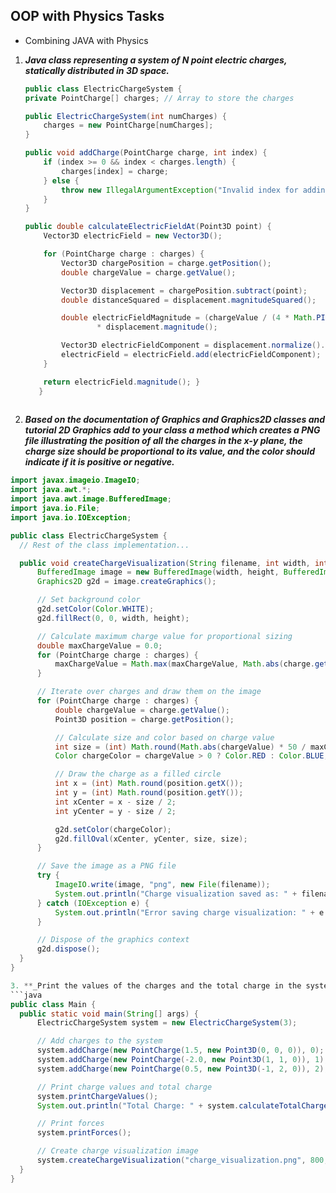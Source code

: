 ## OOP with Physics Tasks
- Combining JAVA with Physics

1. **_Java class representing a system of N point electric charges, statically distributed in 3D space._**

	```Java
	public class ElectricChargeSystem {
    private PointCharge[] charges; // Array to store the charges

    public ElectricChargeSystem(int numCharges) {
        charges = new PointCharge[numCharges];
    }

    public void addCharge(PointCharge charge, int index) {
        if (index >= 0 && index < charges.length) {
            charges[index] = charge;
        } else {
            throw new IllegalArgumentException("Invalid index for adding charge");
        }
    }

    public double calculateElectricFieldAt(Point3D point) {
        Vector3D electricField = new Vector3D();

        for (PointCharge charge : charges) {
            Vector3D chargePosition = charge.getPosition();
            double chargeValue = charge.getValue();

            Vector3D displacement = chargePosition.subtract(point);
            double distanceSquared = displacement.magnitudeSquared();

            double electricFieldMagnitude = (chargeValue / (4 * Math.PI * Constants.EPSILON_0 * distanceSquared))
                    * displacement.magnitude();

            Vector3D electricFieldComponent = displacement.normalize().multiply(electricFieldMagnitude);
            electricField = electricField.add(electricFieldComponent);
        }

        return electricField.magnitude(); } 
       }
  
  1. **_Based on the documentation of Graphics and Graphics2D classes and tutorial 2D Graphics add to your class a method which creates a PNG file illustrating the position of all the charges in the x-y plane, the charge size should be proportional to its value, and the color should indicate if it is positive or negative._**
  ```Java
import javax.imageio.ImageIO;
import java.awt.*;
import java.awt.image.BufferedImage;
import java.io.File;
import java.io.IOException;

public class ElectricChargeSystem {
    // Rest of the class implementation...

    public void createChargeVisualization(String filename, int width, int height) {
        BufferedImage image = new BufferedImage(width, height, BufferedImage.TYPE_INT_ARGB);
        Graphics2D g2d = image.createGraphics();

        // Set background color
        g2d.setColor(Color.WHITE);
        g2d.fillRect(0, 0, width, height);

        // Calculate maximum charge value for proportional sizing
        double maxChargeValue = 0.0;
        for (PointCharge charge : charges) {
            maxChargeValue = Math.max(maxChargeValue, Math.abs(charge.getValue()));
        }

        // Iterate over charges and draw them on the image
        for (PointCharge charge : charges) {
            double chargeValue = charge.getValue();
            Point3D position = charge.getPosition();

            // Calculate size and color based on charge value
            int size = (int) Math.round(Math.abs(chargeValue) * 50 / maxChargeValue); // Adjust the scaling factor as needed
            Color chargeColor = chargeValue > 0 ? Color.RED : Color.BLUE;

            // Draw the charge as a filled circle
            int x = (int) Math.round(position.getX());
            int y = (int) Math.round(position.getY());
            int xCenter = x - size / 2;
            int yCenter = y - size / 2;

            g2d.setColor(chargeColor);
            g2d.fillOval(xCenter, yCenter, size, size);
        }

        // Save the image as a PNG file
        try {
            ImageIO.write(image, "png", new File(filename));
            System.out.println("Charge visualization saved as: " + filename);
        } catch (IOException e) {
            System.out.println("Error saving charge visualization: " + e.getMessage());
        }

        // Dispose of the graphics context
        g2d.dispose();
    }
}
  
3. **_Print the values of the charges and the total charge in the system. Print the forces acting on each charge. Create an image showing the charges._**
```java
public class Main {
    public static void main(String[] args) {
        ElectricChargeSystem system = new ElectricChargeSystem(3);

        // Add charges to the system
        system.addCharge(new PointCharge(1.5, new Point3D(0, 0, 0)), 0);
        system.addCharge(new PointCharge(-2.0, new Point3D(1, 1, 0)), 1);
        system.addCharge(new PointCharge(0.5, new Point3D(-1, 2, 0)), 2);

        // Print charge values and total charge
        system.printChargeValues();
        System.out.println("Total Charge: " + system.calculateTotalCharge());

        // Print forces
        system.printForces();

        // Create charge visualization image
        system.createChargeVisualization("charge_visualization.png", 800, 600);
    }
}
```
